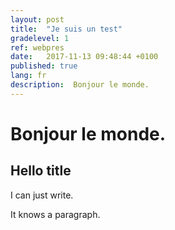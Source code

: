 ```yaml
---
layout: post
title:  "Je suis un test"
gradelevel: 1
ref: webpres
date:   2017-11-13 09:48:44 +0100
published: true
lang: fr
description:  Bonjour le monde.
---
```


<h1>Bonjour le monde.</h2>

## Hello title

<div class="col-md-6">I can just write.</div>

It knows a paragraph.


